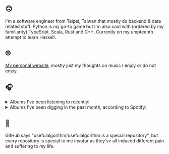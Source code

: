 ## 🙃

I'm a software engineer from Taipei, Taiwan that mostly do backend & data related stuff. Python is my go-to game but I'm also cool with (ordered by my familiarity) TypeSript, Scala, Rust and C++. Currently on my umpteenth attempt to learn Haskell.

## 🌐

[My personal website](https://usefulalgorithm.github.io/), mostly just my thoughts on music I enjoy or do not enjoy.

## 🎧

<details>
<summary>Albums I've been listening to recently:</summary>

- _God's Country_, by Chat Pile
- _如果每天都可以 happy happy 誰想要sad:＊- 合作的秘密_, by 陳嫺靜
- _Start A Band_, by Adebisi Shank
- _Halo On The Inside_, by Circuit des Yeux
- _Genuine Dexterity_, by Kenny Segal, K-The-I???
- _Lahai_, by Sampha
- _Beloved! Paradise! Jazz!?_, by McKinley Dixon
- _In Plain Speech_, by Circuit des Yeux
- _End of the Middle_, by Richard Dawson
- _Decide Which Way The Eyes Are Looking_, by Lina Tullgren
- _Följd_, by Civilistjävel!
- _Joy In Fear_, by goat (JP)
- _Like A Flower - The 1st Mini Album_, by IRENE
- _SAYA_, by Saya Gray
- _Only Good Dreams for Me_, by Zaumne

</details>

<details>
<summary>Albums I've been digging in the past month, according to Spotify:</summary>

- _Genuine Dexterity_, by Kenny Segal, K-The-I???
- _第八作品集『無題』_, by downy
- _End of the Middle_, by Richard Dawson
- _如果每天都可以 happy happy 誰想要sad:＊- 合作的秘密_, by 陳嫺靜
- _Goyard Ibn Said_, by Ghais Guevara
- _Decide Which Way The Eyes Are Looking_, by Lina Tullgren
- _Only Good Dreams for Me_, by Zaumne
- _Cowards_, by Squid
- _This Is the Album of a Band Called Adebisi Shank_, by Adebisi Shank
- _Dead Channel Sky_, by clipping.
- _Halo On The Inside_, by Circuit des Yeux

</details>

## 💬

GitHub says "usefulalgorithm/usefulalgorithm is a special repository", but every repository is special to me insofar as they've all induced different pain and suffering to my life.